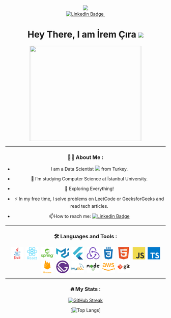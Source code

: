  <div id="header" align="center">
          <img src="https://i.giphy.com/media/v1.Y2lkPTc5MGI3NjExOGt3d25hdGNjZmpqdmliYnBrd3kwNmZzZ2RsbGt1NWl0bmw0cTJwcCZlcD12MV9pbnRlcm5hbF9naWZfYnlfaWQmY3Q9cw/aIJDrOomj81MQZz2uO/giphy.gif" width="100">
        </div>
        <div id="badges" align="center">
            <a href="http://linkedin.com/in/irem-cira">    
                <img src="https://img.shields.io/badge/LinkedIn-blue?style=for-the-badge&logo=linkedin&logoColor=white" alt="LinkedIn Badge"/>
            </a>
          <img src="https://komarev.com/ghpvc/?username=iremcira&style=flat-square&color=blue" alt=""/>
         <h1>
  Hey There, I am İrem Çıra
  <img src="https://media.giphy.com/media/hvRJCLFzcasrR4ia7z/giphy.gif" width="30px"/>
         </h1>
        </div>
        <div align="center">
 <div align="center">
  <img src="https://i.giphy.com/media/v1.Y2lkPTc5MGI3NjExN3lkMWVybjkzbTYyNWoxcWx5bGJuYXptcnJ1c2doOWFuaTlmN2ZuaiZlcD12MV9pbnRlcm5hbF9naWZfYnlfaWQmY3Q9cw/VPnfM9bmR0ZaQo3qtK/giphy.gif" width="350" height="300"/>
</div>

---

### :woman_technologist: About Me :
- I am a Data Scientist <img src="https://i.giphy.com/media/v1.Y2lkPTc5MGI3NjExc3hycWM5eDg1d2phZ2ZyZDI1ZGM4cHNpZmdlcmppMThtZGN0OHMyMiZlcD12MV9pbnRlcm5hbF9naWZfYnlfaWQmY3Q9Zw/cmlyaySFQdYCVRaKip/giphy.gif" width="20"> from Turkey.

- :telescope: I’m studying Computer Science at İstanbul University.

- :seedling: Exploring Everything!

- :zap: In my free time, I solve problems on LeetCode or GeeksforGeeks and read tech articles.

- :mailbox:How to reach me: [![Linkedin Badge](https://img.shields.io/badge/-irem-blue?style=flat&logo=Linkedin&logoColor=white)](http://linkedin.com/in/irem-cira)

---

### :hammer_and_wrench: Languages and Tools :

<div>
  <img src="https://github.com/devicons/devicon/blob/master/icons/java/java-original-wordmark.svg" title="Java" alt="Java" width="40" height="40"/>&nbsp;
  <img src="https://github.com/devicons/devicon/blob/master/icons/react/react-original-wordmark.svg" title="React" alt="React" width="40" height="40"/>&nbsp;
  <img src="https://github.com/devicons/devicon/blob/master/icons/spring/spring-original-wordmark.svg" title="Spring" alt="Spring" width="40" height="40"/>&nbsp;
  <img src="https://github.com/devicons/devicon/blob/master/icons/materialui/materialui-original.svg" title="Material UI" alt="Material UI" width="40" height="40"/>&nbsp;
  <img src="https://github.com/devicons/devicon/blob/master/icons/flutter/flutter-original.svg" title="Flutter" alt="Flutter" width="40" height="40"/>&nbsp;
  <img src="https://github.com/devicons/devicon/blob/master/icons/redux/redux-original.svg" title="Redux" alt="Redux " width="40" height="40"/>&nbsp;
  <img src="https://github.com/devicons/devicon/blob/master/icons/css3/css3-plain-wordmark.svg"  title="CSS3" alt="CSS" width="40" height="40"/>&nbsp;
  <img src="https://github.com/devicons/devicon/blob/master/icons/html5/html5-original.svg" title="HTML5" alt="HTML" width="40" height="40"/>&nbsp;
  <img src="https://github.com/devicons/devicon/blob/master/icons/javascript/javascript-original.svg" title="JavaScript" alt="JavaScript" width="40" height="40"/>&nbsp;
 <img src="https://github.com/devicons/devicon/blob/master/icons/typescript/typescript-original.svg" title="Git" **alt="Git" width="40" height="40"/>
  <img src="https://github.com/devicons/devicon/blob/master/icons/firebase/firebase-plain-wordmark.svg" title="Firebase" alt="Firebase" width="40" height="40"/>&nbsp;
  <img src="https://github.com/devicons/devicon/blob/master/icons/gatsby/gatsby-original.svg" title="Gatsby"  alt="Gatsby" width="40" height="40"/>&nbsp;
  <img src="https://github.com/devicons/devicon/blob/master/icons/mysql/mysql-original-wordmark.svg" title="MySQL"  alt="MySQL" width="40" height="40"/>&nbsp;
  <img src="https://github.com/devicons/devicon/blob/master/icons/nodejs/nodejs-original-wordmark.svg" title="NodeJS" alt="NodeJS" width="40" height="40"/>&nbsp;
  <img src="https://github.com/devicons/devicon/blob/master/icons/amazonwebservices/amazonwebservices-plain-wordmark.svg" title="AWS" alt="AWS" width="40" height="40"/>&nbsp;
  <img src="https://github.com/devicons/devicon/blob/master/icons/git/git-original-wordmark.svg" title="Git" **alt="Git" width="40" height="40"/>
</div>

---

### :fire: My Stats :

[![GitHub Streak](http://github-readme-streak-stats.herokuapp.com?user=iremcira&theme=light&background=EAF2F8)](https://git.io/streak-stats)

[![Top Langs](https://github-readme-stats.vercel.app/api/top-langs/?username=iremcira)]


        
        

